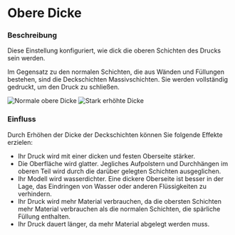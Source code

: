 Obere Dicke
====
### **Beschreibung**
Diese Einstellung konfiguriert, wie dick die oberen Schichten des Drucks sein werden.

Im Gegensatz zu den normalen Schichten, die aus Wänden und Füllungen bestehen, sind die Deckschichten Massivschichten. Sie werden vollständig gedruckt, um den Druck zu schließen.

![Normale obere Dicke](../images/top_bottom_thickness_0.8.png)
![Stark erhöhte Dicke](../images/top_thickness.png)

### **Einfluss**
Durch Erhöhen der Dicke der Deckschichten können Sie folgende Effekte erzielen:
* Ihr Druck wird mit einer dicken und festen Oberseite stärker.
* Die Oberfläche wird glatter. Jegliches Aufpolstern und Durchhängen im oberen Teil wird durch die darüber gelegten Schichten ausgeglichen.
* Ihr Modell wird wasserdichter. Eine dickere Oberseite ist besser in der Lage, das Eindringen von Wasser oder anderen Flüssigkeiten zu verhindern.
* Ihr Druck wird mehr Material verbrauchen, da die obersten Schichten mehr Material verbrauchen als die normalen Schichten, die spärliche Füllung enthalten.
* Ihr Druck dauert länger, da mehr Material abgelegt werden muss.